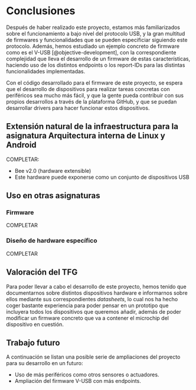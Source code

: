 <!-- Leave a blank line before the title -->

# Conclusiones

Después de haber realizado este proyecto, estamos más familiarizados sobre el funcionamiento a bajo nivel del protocolo USB, y la gran multitud de firmwares y funcionalidades que se pueden especificiar siguiendo este protocolo. Además, hemos estudiado un ejemplo concreto de firmware como es el V-USB [@objective-development], con la correspondiente complejidad que lleva el desarrollo de un firmware de estas características, haciendo uso de los distintos endpoints o los report-IDs para las distintas funcionalidades implementadas. 

Con el código desarrollado para el firmware de este proyecto, se espera que el desarrollo de dispositivos para realizar tareas concretas con periféricos sea mucho más fácil, y que la gente pueda contribuir con sus propios desarrollos a través de la plataforma GitHub, y que se puedan desarrollar drivers para hacer funcionar estos dispositivos.



## Extensión natural de la infraestructura para la asignatura Arquitectura interna de Linux y Android

COMPLETAR:
- Bee v2.0 (hardware extensible)
- Este hardware puede exponerse como un conjunto de dispositivos USB



## Uso en otras asignaturas

### Firmware

COMPLETAR



### Diseño de hardware específico

COMPLETAR



## Valoración del TFG

Para poder llevar a cabo el desarrollo de este proyecto, hemos tenido que documentarnos sobre distintos dispositivos hardware e informarnos sobre ellos mediante sus correspondientes *datasheets*, lo cual nos ha hecho coger bastante experiencia para poder pensar en un prototipo que incluyera todos los dispositivos que queremos añadir, además de poder modificar un firmware concreto que va a contener el microchip del dispositivo en cuestión.



## Trabajo futuro

A continuación se listan una posible serie de ampliaciones del proyecto para su desarrollo en un futuro:

- Uso de más periféricos como otros sensores o actuadores.
- Ampliación del firmware V-USB con más endpoints.